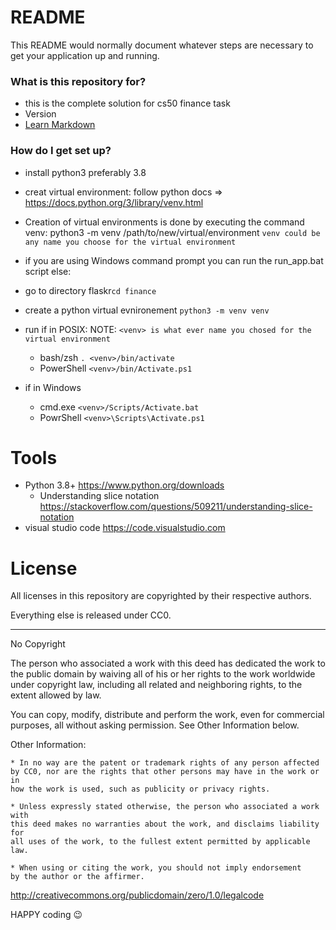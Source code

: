 # README #

This README would normally document whatever steps are necessary to get your application up and running.

### What is this repository for? ###

* this is the complete solution for cs50 finance task
* Version
* [Learn Markdown](https://bitbucket.org/tutorials/markdowndemo)

### How do I get set up? ###
* install python3 preferably 3.8
* creat virtual environment: follow python docs => https://docs.python.org/3/library/venv.html
* Creation of virtual environments is done by executing the command venv: python3 -m venv /path/to/new/virtual/environment `venv could be any name you choose for the virtual environment`
* if you are using Windows command prompt you can run the run_app.bat script
else:

* go to directory flaskr`cd finance`
* create a python virtual evnironement `python3 -m venv venv`


* run if in POSIX:
NOTE: `<venv> is what ever name you chosed for the virtual environment`
   * bash/zsh  `. <venv>/bin/activate` 
   * PowerShell  `<venv>/bin/Activate.ps1`

* if in Windows
   * cmd.exe  `<venv>/Scripts/Activate.bat`
   * PowrShell `<venv>\Scripts\Activate.ps1`




# Tools

* Python 3.8+ <https://www.python.org/downloads>
    * Understanding slice notation <https://stackoverflow.com/questions/509211/understanding-slice-notation>
* visual studio code <https://code.visualstudio.com>


# License

All licenses in this repository are copyrighted by their respective authors.

Everything else is released under CC0.

------------------------------------------------------------------------------

No Copyright

The person who associated a work with this deed has dedicated the work to the
public domain by waiving all of his or her rights to the work worldwide under
copyright law, including all related and neighboring rights,
to the extent allowed by law.

You can copy, modify, distribute and perform the work, even for commercial
purposes, all without asking permission. See Other Information below.

Other Information:

    * In no way are the patent or trademark rights of any person affected
    by CC0, nor are the rights that other persons may have in the work or in
    how the work is used, such as publicity or privacy rights.

    * Unless expressly stated otherwise, the person who associated a work with
    this deed makes no warranties about the work, and disclaims liability for
    all uses of the work, to the fullest extent permitted by applicable law.

    * When using or citing the work, you should not imply endorsement
    by the author or the affirmer.

http://creativecommons.org/publicdomain/zero/1.0/legalcode



HAPPY coding :wink: